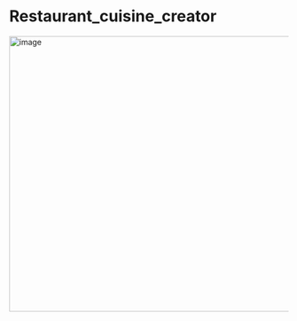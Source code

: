 # Restaurant_cuisine_creator

<img width="722" height="497" alt="image" src="https://github.com/user-attachments/assets/2bc8c5be-1ff5-42c5-9f83-d3e595c619bb" />
